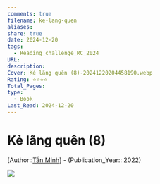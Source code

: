 ```yaml
---
comments: true
filename: ke-lang-quen
aliases: 
share: true
date: 2024-12-20
tags:
  - Reading_challenge_RC_2024
URL: 
description: 
Cover: Kẻ lãng quên (8)-20241220204458190.webp
Rating: ⭐⭐⭐⭐
Total_Pages: 
type:
  - Book
Last_Read: 2024-12-20
---
```

# Kẻ lãng quên (8)  
[Author::[Tần Minh](../../T%E1%BA%A7n%20Minh.md)] - (Publication_Year:: 2022)  
  
![](https://i.imgur.com/kPn02VI.png)  
  
  
